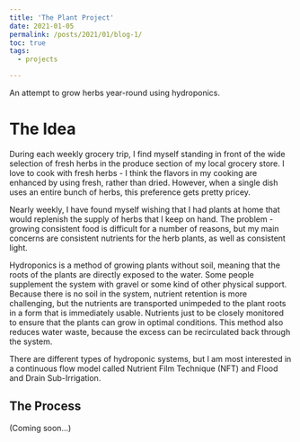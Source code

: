 ```yaml
---
title: 'The Plant Project'
date: 2021-01-05
permalink: /posts/2021/01/blog-1/
toc: true
tags:
  - projects

---
```


An attempt to grow herbs year-round using hydroponics.

The Idea
======
During each weekly grocery trip, I find myself standing in front of the wide selection of fresh herbs in the produce section of my local grocery store. I love to cook with fresh herbs - I think the flavors in my cooking are enhanced by using fresh, rather than dried. However, when a single dish uses an entire bunch of herbs, this preference gets pretty pricey.

Nearly weekly, I have found myself wishing that I had plants at home that would replenish the supply of herbs that I keep on hand. The problem - growing consistent food is difficult for a number of reasons, but my main concerns are consistent nutrients for the herb plants, as well as consistent light.

Hydroponics is a method of growing plants without soil, meaning that the roots of the plants are directly exposed to the water. Some people supplement the system with gravel or some kind of other physical support. Because there is no soil in the system, nutrient retention is more challenging, but the nutrients are transported unimpeded to the plant roots in a form that is immediately usable. Nutrients just to be closely monitored to ensure that the plants can grow in optimal conditions. This method also reduces water waste, because the excess can be recirculated back through the system.

There are different types of hydroponic systems, but I am most interested in a continuous flow model called Nutrient Film Technique (NFT) and Flood and Drain Sub-Irrigation.

The Process
------
(Coming soon...)

